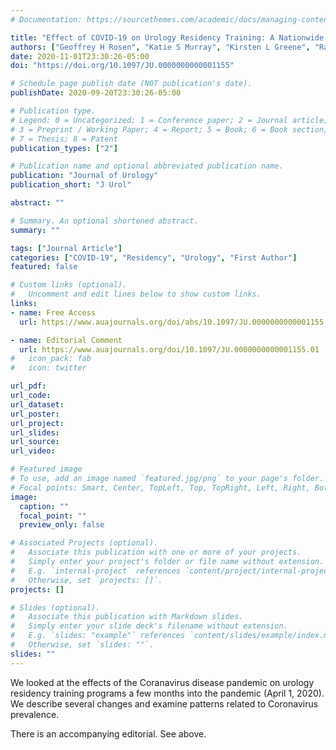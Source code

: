 ```yaml
---
# Documentation: https://sourcethemes.com/academic/docs/managing-content/

title: "Effect of COVID-19 on Urology Residency Training: A Nationwide Survey of Program Directors by the Society of Academic Urologists"
authors: ["Geoffrey H Rosen", "Katie S Murray", "Kirsten L Greene", "Raj S Pruthi", "Lee Richstone", "Moben Mirza"]
date: 2020-11-01T23:30:26-05:00
doi: "https://doi.org/10.1097/JU.0000000000001155"

# Schedule page publish date (NOT publication's date).
publishDate: 2020-09-20T23:30:26-05:00

# Publication type.
# Legend: 0 = Uncategorized; 1 = Conference paper; 2 = Journal article;
# 3 = Preprint / Working Paper; 4 = Report; 5 = Book; 6 = Book section;
# 7 = Thesis; 8 = Patent
publication_types: ["2"]

# Publication name and optional abbreviated publication name.
publication: "Journal of Urology"
publication_short: "J Urol"

abstract: ""

# Summary. An optional shortened abstract.
summary: ""

tags: ["Journal Article"]
categories: ["COVID-19", "Residency", "Urology", "First Author"]
featured: false

# Custom links (optional).
#   Uncomment and edit lines below to show custom links.
links:
- name: Free Access
  url: https://www.auajournals.org/doi/abs/10.1097/JU.0000000000001155

- name: Editorial Comment
  url: https://www.auajournals.org/doi/10.1097/JU.0000000000001155.01
#   icon_pack: fab
#   icon: twitter

url_pdf:
url_code:
url_dataset:
url_poster:
url_project:
url_slides:
url_source:
url_video:

# Featured image
# To use, add an image named `featured.jpg/png` to your page's folder.
# Focal points: Smart, Center, TopLeft, Top, TopRight, Left, Right, BottomLeft, Bottom, BottomRight.
image:
  caption: ""
  focal_point: ""
  preview_only: false

# Associated Projects (optional).
#   Associate this publication with one or more of your projects.
#   Simply enter your project's folder or file name without extension.
#   E.g. `internal-project` references `content/project/internal-project/index.md`.
#   Otherwise, set `projects: []`.
projects: []

# Slides (optional).
#   Associate this publication with Markdown slides.
#   Simply enter your slide deck's filename without extension.
#   E.g. `slides: "example"` references `content/slides/example/index.md`.
#   Otherwise, set `slides: ""`.
slides: ""
---
```


We looked at the effects of the Coranavirus disease pandemic on urology residency training programs a few months into the pandemic (April 1, 2020). We describe several changes and examine patterns related to Coronavirus prevalence.

There is an accompanying editorial. See above.
